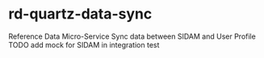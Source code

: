 # rd-quartz-data-sync
Reference Data Micro-Service Sync data between SIDAM and User Profile
TODO add mock for SIDAM in integration test

